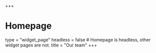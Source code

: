 +++
# Homepage
type = "widget_page"
headless = false  # Homepage is headless, other widget pages are not.
title = "Our team"
+++
